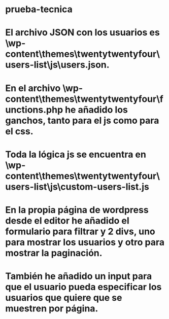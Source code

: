 ﻿# prueba-tecnica
# El archivo JSON con los usuarios es \wp-content\themes\twentytwentyfour\users-list\js\users.json.
# En el archivo \wp-content\themes\twentytwentyfour\functions.php he añadido los ganchos, tanto para el js como para el css.
# Toda la lógica js se encuentra en \wp-content\themes\twentytwentyfour\users-list\js\custom-users-list.js
# En la propia página de wordpress desde el editor he añadido el formulario para filtrar y 2 divs, uno para mostrar los usuarios y otro para mostrar la paginación. 
# También he añadido un input para que el usuario pueda especificar los usuarios que quiere que se muestren por página.
